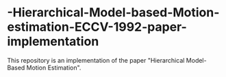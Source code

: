 # -Hierarchical-Model-based-Motion-estimation-ECCV-1992-paper-implementation
This repository is an implementation of the paper "Hierarchical Model-Based Motion Estimation".
